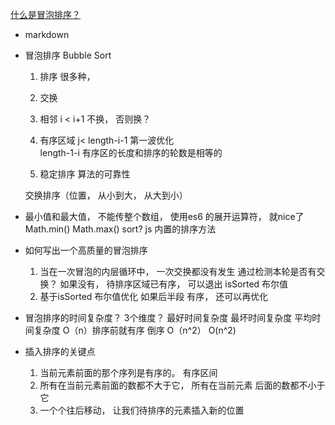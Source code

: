 [什么是冒泡排序？](https://juejin.cn/post/6844903688415215624)

- markdown 
- 冒泡排序  Bubble Sort
    1. 排序 
        很多种， 
    2. 交换 
    3. 相邻   i < i+1  不换， 否则换？
    4. 有序区域 j< length-i-1  第一波优化   
        length-1-i   有序区的长度和排序的轮数是相等的

    5. 稳定排序  算法的可靠性
    


    交换排序（位置， 从小到大， 从大到小） 
- 最小值和最大值， 不能传整个数组， 使用es6 的展开运算符， 就nice了
    Math.min()
    Math.max()
    sort?  js 内置的排序方法

- 如何写出一个高质量的冒泡排序
    1.  当在一次冒泡的内层循环中， 一次交换都没有发生
        通过检测本轮是否有交换？ 如果没有， 待排序区域已有序， 可以退出  isSorted 布尔值
    2. 基于isSorted 布尔值优化 
        如果后半段 有序， 还可以再优化
        
- 冒泡排序的时间复杂度？
    3个维度？ 
    最好时间复杂度       最坏时间复杂度    平均时间复杂度 
    O（n）排序前就有序    倒序 O（n^2）      O(n^2)

- 插入排序的关键点
    1. 当前元素前面的那个序列是有序的。 有序区间 
    2. 所有在当前元素前面的数都不大于它， 所有在当前元素
    后面的数都不小于它
    3. 一个个往后移动， 让我们待排序的元素插入新的位置